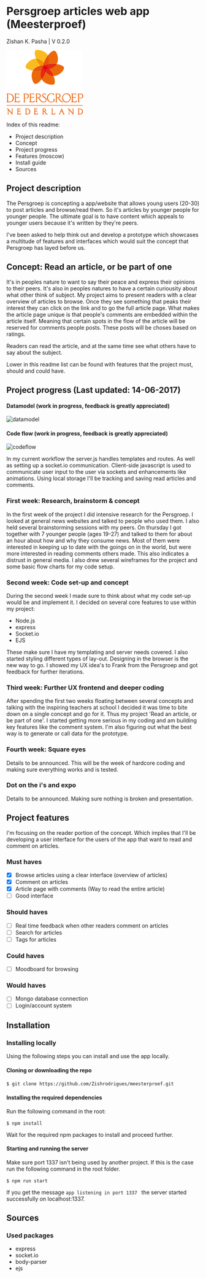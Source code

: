# Persgroep articles web app (Meesterproef)

Zishan K. Pasha | V 0.2.0

![persgroep-logo](https://raw.githubusercontent.com/zishrodrigues/meesterproef/master/readme-files/pg-logo.png)

Index of this readme:
* Project description
* Concept
* Project progress
* Features (moscow)
* Install guide
* Sources

## Project description

The Persgroep is concepting a app/website that allows young users (20-30) to post articles and browse/read them. So it's articles by younger people for younger people. The ultimate goal is to have content which appeals to younger users because it's written by they're peers.

I've been asked to help think out and develop a prototype which showcases a multitude of features and interfaces which would suit the concept that Persgroep has layed before us.

## Concept: Read an article, or be part of one

It's in peoples nature to want to say their peace and express their opinions to their peers. It's also in peoples natures to have a certain curiousity about what other think of subject. My project aims to present readers with a clear overview of articles to browse. Once they see something that peaks their interest they can click on the link and to go the full article page. What makes the article page unique is that people's comments are embedded within the article itself. Meaning that certain spots in the flow of the article will be reserved for comments people posts. These posts will be choses based on ratings.

Readers can read the article, and at the same time see what others have to say about the subject.

Lower in this readme list can be found with features that the project must, should and could have.

## Project progress (Last updated: 14-06-2017)

#### Datamodel (work in progress, feedback is greatly appreciated)
![datamodel](https://raw.githubusercontent.com/zishrodrigues/meesterproef/master/readme-files/datamodel.jpeg)

#### Code flow (work in progress, feedback is greatly appreciated)
![codeflow](https://raw.githubusercontent.com/zishrodrigues/meesterproef/master/readme-files/codeflow.jpeg)

In my current workflow the server.js handles templates and routes. As well as setting up a socket.io communication. Client-side javascript is used to communicate user input to the user via sockets and enhancements like animations. Using local storage I'll be tracking and saving read articles and comments.

### First week: Research, brainstorm & concept

In the first week of the project I did intensive research for the Persgroep. I looked at general news websites and talked to people who used them. I also held several brainstorming sessions with my peers. On thursday I got together with 7 younger people (ages 19-27) and talked to them for about an hour about how and why they consume news. Most of them were interested in keeping up to date with the goings on in the world, but were more interested in reading comments others made. This also indicates a distrust in general media. I also drew several wireframes for the project and some basic flow charts for my code setup.

### Second week: Code set-up and concept

During the second week I made sure to think about what my code set-up would be and implement it. I decided on several core features to use within my project:

* Node.js
* express
* Socket.io
* EJS

These make sure I have my templating and server needs covered. I also started styling different types of lay-out. Designing in the browser is the new way to go. I showed my UX idea's to Frank from the Persgroep and got feedback for further iterations.

### Third week: Further UX frontend and deeper coding

After spending the first two weeks floating between several concepts and talking with the inspiring teachers at school I decided it was time to bite down on a single concept and go for it. Thus my project 'Read an article, or be part of one'. I started getting more serious in my coding and am building key features like the comment system. I'm also figuring out what the best way is to generate or call data for the prototype.

### Fourth week: Square eyes

Details to be announced. This will be the week of hardcore coding and making sure everything works and is tested.

### Dot on the i's and expo

Details to be announced. Making sure nothing is broken and presentation.

## Project features

I'm focusing on the reader portion of the concept. Which implies that I'll be developing a user interface for the users of the app that want to read and comment on articles.

### Must haves

- [x] Browse articles using a clear interface (overview of articles)
- [x] Comment on articles
- [x] Article page with comments (Way to read the entire article)
- [ ] Good interface

### Should haves

- [ ] Real time feedback when other readers comment on articles
- [ ] Search for articles
- [ ] Tags for articles

### Could haves

- [ ] Moodboard for browsing

### Would haves

- [ ] Mongo database connection
- [ ] Login/account system

## Installation
### Installing locally

Using the following steps you can install and use the app locally.

#### Cloning or downloading the repo

```
$ git clone https://github.com/Zishrodrigues/meesterproef.git
```
#### Installing the required dependencies
Run the following command in the root:
```
$ npm install
```
Wait for the required npm packages to install and proceed further.

#### Starting and running the server
Make sure port 1337 isn't being used by another project. If this is the case run the following command in the root folder.
```
$ npm run start
```
If you get the message ```app listening in port 1337 ``` the server started successfully on localhost:1337.

## Sources

### Used packages
* express
* socket.io
* body-parser
* ejs
